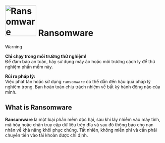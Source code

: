 # <img alt="Ransomware" src="CsRansom/Images/icon.ico" height="100px" width="auto"> Ransomware

> [!WARNING]  
> **Chỉ chạy trong môi trường thử nghiệm!**  
> Để đảm bảo an toàn, hãy sử dụng máy ảo hoặc môi trường cách ly để thử nghiệm phần mềm này.
>
> **Rủi ro pháp lý:**  
> Việc phát tán hoặc sử dụng `ransomware` có thể dẫn đến hậu quả pháp lý nghiêm trọng. Bạn hoàn toàn chịu trách nhiệm về bất kỳ hành động nào của mình.

## What is Ransomware

**Ransomware** là một loại phần mềm độc hại, sau khi lây nhiễm vào máy tính, mã hóa hoặc chặn truy cập dữ liệu trên đĩa và sau đó thông báo cho nạn nhân về khả năng khôi phục chúng. Tất nhiên, không miễn phí và cần phải chuyển tiền vào tài khoản được chỉ định.